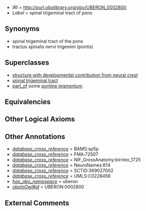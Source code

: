  * *IRI* = http://purl.obolibrary.org/obo/UBERON_0002800
 * *Label* = spinal trigeminal tract of pons

## Synonyms

 * spinal trigeminal tract of the pons
 * tractus spinalis nervi trigemini (pontis)

## Superclasses

 * [structure with developmental contribution from neural crest](../../UBERON/14/UBERON_0010314.md)
 * [spinal trigeminal tract](../../UBERON/61/UBERON_0014761.md)
 * [part_of](../../BFO/50/BFO_0000050.md) some [pontine tegmentum](../../UBERON/23/UBERON_0003023.md)

## Equivalencies


## Other Logical Axioms


## Other Annotations

 * *[database_cross_reference](../../ef/oboInOwl#hasDbXref.md)* = BAMS:sp5p
 * *[database_cross_reference](../../ef/oboInOwl#hasDbXref.md)* = FMA:72507
 * *[database_cross_reference](../../ef/oboInOwl#hasDbXref.md)* = NIF_GrossAnatomy:birnlex_1725
 * *[database_cross_reference](../../ef/oboInOwl#hasDbXref.md)* = NeuroNames:614
 * *[database_cross_reference](../../ef/oboInOwl#hasDbXref.md)* = SCTID:369027002
 * *[database_cross_reference](../../ef/oboInOwl#hasDbXref.md)* = UMLS:C0228456
 * *[has_obo_namespace](../../ce/oboInOwl#hasOBONamespace.md)* = uberon
 * *[oboInOwl#id](../../id/oboInOwl#id.md)* = UBERON:0002800

## External Comments

